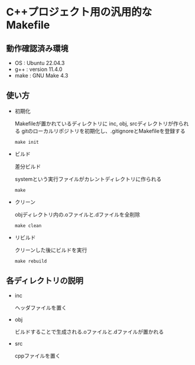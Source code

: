 # C++プロジェクト用の汎用的なMakefile

## 動作確認済み環境
- OS : Ubuntu 22.04.3
- g++ : version 11.4.0
- make : GNU Make 4.3

## 使い方
- 初期化
  
  Makefileが置かれているディレクトリに
  inc, obj, srcディレクトリが作られる
  gitのローカルリポジトリを初期化し、.gitignoreとMakefileを登録する

  ```make init```
- ビルド
  
  差分ビルド

  systemという実行ファイルがカレントディレクトリに作られる

  ```make```

- クリーン

  objディレクトリ内の.oファイルと.dファイルを全削除

  ```make clean```

- リビルド

  クリーンした後にビルドを実行

  ```make rebuild```

## 各ディレクトリの説明
- inc
  
  ヘッダファイルを置く

- obj

  ビルドすることで生成される.oファイルと.dファイルが置かれる

- src

  cppファイルを置く
